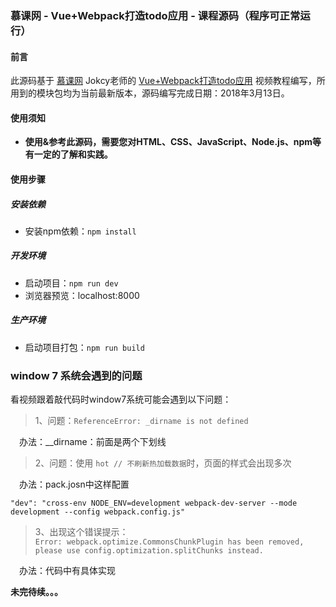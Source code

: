 ### 慕课网 - Vue+Webpack打造todo应用 - 课程源码（程序可正常运行）

#### 前言
此源码基于 [慕课网](https://www.imooc.com/) Jokcy老师的 [Vue+Webpack打造todo应用](https://www.imooc.com/learn/935) 视频教程编写，所用到的模块包均为当前最新版本，源码编写完成日期：2018年3月13日。  

#### 使用须知
- **使用&参考此源码，需要您对HTML、CSS、JavaScript、Node.js、npm等有一定的了解和实践。**  

#### 使用步骤

##### 安装依赖
- 安装npm依赖：`npm install`


##### 开发环境
- 启动项目：`npm run dev`
- 浏览器预览：localhost:8000


##### 生产环境
- 启动项目打包：`npm run build`

### window 7 系统会遇到的问题

看视频跟着敲代码时window7系统可能会遇到以下问题：

> 1、问题：`ReferenceError: _dirname is not defined`

&emsp;办法：__dirname：前面是两个下划线

> 2、问题：使用 `hot // 不刷新热加载数据`时，页面的样式会出现多次

&emsp;办法：pack.josn中这样配置

`"dev": "cross-env NODE_ENV=development webpack-dev-server --mode development --config webpack.config.js"`

> 3、出现这个错误提示：<br/>
>`Error: webpack.optimize.CommonsChunkPlugin has been removed, please use config.optimization.splitChunks instead.
`

&emsp;办法：代码中有具体实现


**未完待续。。。**

